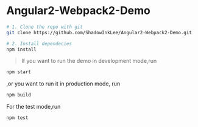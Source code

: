 # Angular2-Webpack2-Demo

```bash
# 1. Clone the repo with git
git clone https://github.com/ShadowInkLee/Angular2-Webpack2-Demo.git

# 2. Install dependecies
npm install
```

> If you want to run the demo in development mode,run

```bash
npm start
```
,or you want to run it in production mode, run

```bash
npm build
```

For the test mode,run
```bash
npm test
```

